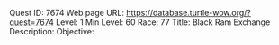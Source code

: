 Quest ID: 7674
Web page URL: https://database.turtle-wow.org/?quest=7674
Level: 1
Min Level: 60
Race: 77
Title: Black Ram Exchange
Description: 
Objective: 
